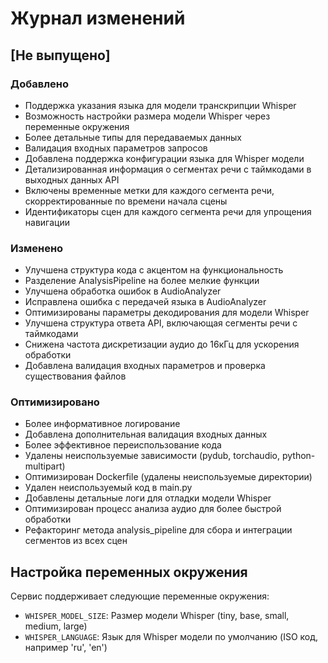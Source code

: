 # Журнал изменений

## [Не выпущено]

### Добавлено

- Поддержка указания языка для модели транскрипции Whisper
- Возможность настройки размера модели Whisper через переменные окружения
- Более детальные типы для передаваемых данных
- Валидация входных параметров запросов
- Добавлена поддержка конфигурации языка для Whisper модели
- Детализированная информация о сегментах речи с таймкодами в выходных данных API
- Включены временные метки для каждого сегмента речи, скорректированные по времени начала сцены
- Идентификаторы сцен для каждого сегмента речи для упрощения навигации

### Изменено

- Улучшена структура кода с акцентом на функциональность
- Разделение AnalysisPipeline на более мелкие функции
- Улучшена обработка ошибок в AudioAnalyzer
- Исправлена ошибка с передачей языка в AudioAnalyzer
- Оптимизированы параметры декодирования для модели Whisper
- Улучшена структура ответа API, включающая сегменты речи с таймкодами
- Снижена частота дискретизации аудио до 16кГц для ускорения обработки
- Добавлена валидация входных параметров и проверка существования файлов

### Оптимизировано

- Более информативное логирование
- Добавлена дополнительная валидация входных данных
- Более эффективное переиспользование кода
- Удалены неиспользуемые зависимости (pydub, torchaudio, python-multipart)
- Оптимизирован Dockerfile (удалены неиспользуемые директории)
- Удален неиспользуемый код в main.py
- Добавлены детальные логи для отладки модели Whisper
- Оптимизирован процесс анализа аудио для более быстрой обработки
- Рефакторинг метода analysis_pipeline для сбора и интеграции сегментов из всех сцен

## Настройка переменных окружения

Сервис поддерживает следующие переменные окружения:

- `WHISPER_MODEL_SIZE`: Размер модели Whisper (tiny, base, small, medium, large)
- `WHISPER_LANGUAGE`: Язык для Whisper модели по умолчанию (ISO код, например 'ru', 'en')
